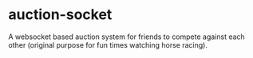 # auction-socket
A websocket based auction system for friends to compete against each other (original purpose for fun times watching horse racing).
